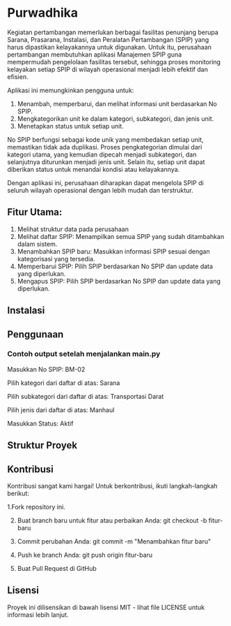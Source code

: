 # Purwadhika
Kegiatan pertambangan memerlukan berbagai fasilitas penunjang berupa Sarana, Prasarana, Instalasi, dan Peralatan Pertambangan (SPIP) yang harus dipastikan kelayakannya untuk digunakan. Untuk itu, perusahaan pertambangan membutuhkan aplikasi Manajemen SPIP guna mempermudah pengelolaan fasilitas tersebut, sehingga proses monitoring kelayakan setiap SPIP di wilayah operasional menjadi lebih efektif dan efisien.

Aplikasi ini memungkinkan pengguna untuk:

1. Menambah, memperbarui, dan melihat informasi unit berdasarkan No SPIP.
2. Mengkategorikan unit ke dalam kategori, subkategori, dan jenis unit.
3. Menetapkan status untuk setiap unit.
   
No SPIP berfungsi sebagai kode unik yang membedakan setiap unit, memastikan tidak ada duplikasi. Proses pengkategorian dimulai dari kategori utama, yang kemudian dipecah menjadi subkategori, dan selanjutnya diturunkan menjadi jenis unit. Selain itu, setiap unit dapat diberikan status untuk menandai kondisi atau kelayakannya.

Dengan aplikasi ini, perusahaan diharapkan dapat mengelola SPIP di seluruh wilayah operasional dengan lebih mudah dan terstruktur.

## Fitur Utama:
1. Melihat struktur data pada perusahaan
2. Melihat daftar SPIP: Menampilkan semua SPIP yang sudah ditambahkan dalam sistem.
3. Menambahkan SPIP baru: Masukkan informasi SPIP sesuai dengan kategorisasi yang tersedia.
4. Memperbarui SPIP: Pilih SPIP berdasarkan No SPIP dan update data yang diperlukan.
5. Mengapus SPIP: Pilih SPIP berdasarkan No SPIP dan update data yang diperlukan.

## Instalasi

## Penggunaan
### Contoh output setelah menjalankan main.py
Masukkan No SPIP: BM-02

Pilih kategori dari daftar di atas: Sarana

Pilih subkategori dari daftar di atas: Transportasi Darat

Pilih jenis dari daftar di atas: Manhaul

Masukkan Status: Aktif

## Struktur Proyek


## Kontribusi
Kontribusi sangat kami hargai! Untuk berkontribusi, ikuti langkah-langkah berikut:

1.Fork repository ini.

2. Buat branch baru untuk fitur atau perbaikan Anda:
    git checkout -b fitur-baru

3. Commit perubahan Anda:
    git commit -m "Menambahkan fitur baru"

4. Push ke branch Anda:
    git push origin fitur-baru

5. Buat Pull Request di GitHub

## Lisensi
Proyek ini dilisensikan di bawah lisensi MIT - lihat file LICENSE untuk informasi lebih lanjut.

